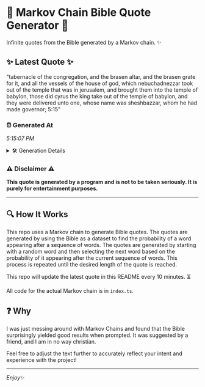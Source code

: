 # 📖 Markov Chain Bible Quote Generator 📖

Infinite quotes from the Bible generated by a Markov chain. ✨

## ✨ Latest Quote ✨
"tabernacle of the congregation, and the brasen altar, and the brasen grate for it, and all the vessels of the house of god, which nebuchadnezzar took out of the temple that was in jerusalem, and brought them into the temple of babylon, those did cyrus the king take out of the temple of babylon, and they were delivered unto one, whose name was sheshbazzar, whom he had made governor; 5:15"

### ⏰ Generated At
*5:15:07 PM*

<details>
    <summary>🛠️ Generation Details</summary>
    <p>
        <strong>🌱 Seed:</strong> tabernacle<br>
        <strong>🔄 Iterations:</strong> 69<br>
        <strong>📜 Context History:</strong><br>[ tabernacle ]: of<br>[ tabernacle, of ]: the<br>[ tabernacle, of, the ]: congregation,<br>[ tabernacle, of, the, congregation, ]: and<br>[ tabernacle, of, the, congregation,, and ]: the<br>[ tabernacle, of, the, congregation,, and, the ]: brasen<br>[ of, the, congregation,, and, the, brasen ]: altar,<br>[ the, congregation,, and, the, brasen, altar, ]: and<br>[ congregation,, and, the, brasen, altar,, and ]: the<br>[ and, the, brasen, altar,, and, the ]: brasen<br>[ the, brasen, altar,, and, the, brasen ]: grate<br>[ brasen, altar,, and, the, brasen, grate ]: for<br>[ altar,, and, the, brasen, grate, for ]: it,<br>[ and, the, brasen, grate, for, it, ]: and<br>[ the, brasen, grate, for, it,, and ]: all<br>[ brasen, grate, for, it,, and, all ]: the<br>[ grate, for, it,, and, all, the ]: vessels<br>[ for, it,, and, all, the, vessels ]: of<br>[ it,, and, all, the, vessels, of ]: the<br>[ and, all, the, vessels, of, the ]: house<br>[ all, the, vessels, of, the, house ]: of<br>[ the, vessels, of, the, house, of ]: god,<br>[ vessels, of, the, house, of, god, ]: which<br>[ of, the, house, of, god,, which ]: nebuchadnezzar<br>[ the, house, of, god,, which, nebuchadnezzar ]: took<br>[ house, of, god,, which, nebuchadnezzar, took ]: out<br>[ of, god,, which, nebuchadnezzar, took, out ]: of<br>[ god,, which, nebuchadnezzar, took, out, of ]: the<br>[ which, nebuchadnezzar, took, out, of, the ]: temple<br>[ nebuchadnezzar, took, out, of, the, temple ]: that<br>[ took, out, of, the, temple, that ]: was<br>[ out, of, the, temple, that, was ]: in<br>[ of, the, temple, that, was, in ]: jerusalem,<br>[ the, temple, that, was, in, jerusalem, ]: and<br>[ temple, that, was, in, jerusalem,, and ]: brought<br>[ that, was, in, jerusalem,, and, brought ]: them<br>[ was, in, jerusalem,, and, brought, them ]: into<br>[ in, jerusalem,, and, brought, them, into ]: the<br>[ jerusalem,, and, brought, them, into, the ]: temple<br>[ and, brought, them, into, the, temple ]: of<br>[ brought, them, into, the, temple, of ]: babylon,<br>[ them, into, the, temple, of, babylon, ]: those<br>[ into, the, temple, of, babylon,, those ]: did<br>[ the, temple, of, babylon,, those, did ]: cyrus<br>[ temple, of, babylon,, those, did, cyrus ]: the<br>[ of, babylon,, those, did, cyrus, the ]: king<br>[ babylon,, those, did, cyrus, the, king ]: take<br>[ those, did, cyrus, the, king, take ]: out<br>[ did, cyrus, the, king, take, out ]: of<br>[ cyrus, the, king, take, out, of ]: the<br>[ the, king, take, out, of, the ]: temple<br>[ king, take, out, of, the, temple ]: of<br>[ take, out, of, the, temple, of ]: babylon,<br>[ out, of, the, temple, of, babylon, ]: and<br>[ of, the, temple, of, babylon,, and ]: they<br>[ the, temple, of, babylon,, and, they ]: were<br>[ temple, of, babylon,, and, they, were ]: delivered<br>[ of, babylon,, and, they, were, delivered ]: unto<br>[ babylon,, and, they, were, delivered, unto ]: one,<br>[ and, they, were, delivered, unto, one, ]: whose<br>[ they, were, delivered, unto, one,, whose ]: name<br>[ were, delivered, unto, one,, whose, name ]: was<br>[ delivered, unto, one,, whose, name, was ]: sheshbazzar,<br>[ unto, one,, whose, name, was, sheshbazzar, ]: whom<br>[ one,, whose, name, was, sheshbazzar,, whom ]: he<br>[ whose, name, was, sheshbazzar,, whom, he ]: had<br>[ name, was, sheshbazzar,, whom, he, had ]: made<br>[ was, sheshbazzar,, whom, he, had, made ]: governor;<br>[ sheshbazzar,, whom, he, had, made, governor; ]: 5:15<br>
    </p>
</details>

### ⚠️ Disclaimer ⚠️
**This quote is generated by a program and is not to be taken seriously. It is purely for entertainment purposes.**

---

## 🔍 How It Works

This repo uses a Markov chain to generate Bible quotes. The quotes are generated by using the Bible as a dataset to find the probability of a word appearing after a sequence of words. The quotes are generated by starting with a random word and then selecting the next word based on the probability of it appearing after the current sequence of words. This process is repeated until the desired length of the quote is reached.

This repo will update the latest quote in this README every 10 minutes. ⏳

All code for the actual Markov chain is in `index.ts`.

## ❓ Why

I was just messing around with Markov Chains and found that the Bible surprisingly yielded good results when prompted. 
It was suggested by a friend, and I am in no way christian.

Feel free to adjust the text further to accurately reflect your intent and experience with the project!

---

*Enjoy*✨
